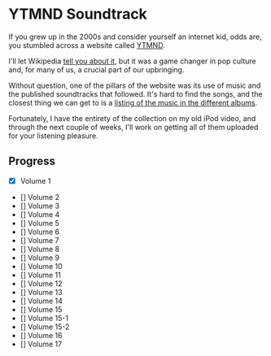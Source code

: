 # YTMND Soundtrack

If you grew up in the 2000s and consider yourself an internet kid, odds are, you stumbled across a website called [YTMND](https://ytmnd.com/).

I'll let Wikipedia [tell you about it](https://en.wikipedia.org/wiki/YTMND), but it was a game changer in pop culture and, for many of us, a crucial part of our upbringing.

Without question, one of the pillars of the website was its use of music and the published soundtracks that followed. It's hard to find the songs, and the closest thing we can get to is a [listing of the music in the different albums](https://wiki.ytmnd.com/YTMND_Soundtrack).

Fortunately, I have the entirety of the collection on my old iPod video, and through the next couple of weeks, I'll work on getting all of them uploaded for your listening pleasure.

## Progress

- [x] Volume 1
- [] Volume 2
- [] Volume 3
- [] Volume 4
- [] Volume 5
- [] Volume 6
- [] Volume 7
- [] Volume 8
- [] Volume 9
- [] Volume 10
- [] Volume 11
- [] Volume 12
- [] Volume 13
- [] Volume 14
- [] Volume 15
- [] Volume 15-1
- [] Volume 15-2
- [] Volume 16
- [] Volume 17
